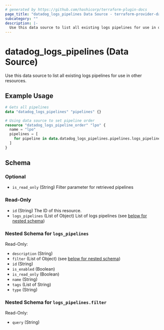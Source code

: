 ```yaml
---
# generated by https://github.com/hashicorp/terraform-plugin-docs
page_title: "datadog_logs_pipelines Data Source - terraform-provider-datadog"
subcategory: ""
description: |-
  Use this data source to list all existing logs pipelines for use in other resources.
---
```


# datadog_logs_pipelines (Data Source)

Use this data source to list all existing logs pipelines for use in other resources.

## Example Usage

```terraform
# Gets all pipelines
data "datadog_logs_pipelines" "pipelines" {}

# Using data source to set pipeline order
resource "datadog_logs_pipeline_order" "lpo" {
  name = "lpo"
  pipelines = [
    for pipeline in data.datadog_logs_pipelines.pipelines.logs_pipelines : pipeline.id
  ]
}
```

<!-- schema generated by tfplugindocs -->
## Schema

### Optional

- `is_read_only` (String) Filter parameter for retrieved pipelines

### Read-Only

- `id` (String) The ID of this resource.
- `logs_pipelines` (List of Object) List of logs pipelines (see [below for nested schema](#nestedatt--logs_pipelines))

<a id="nestedatt--logs_pipelines"></a>
### Nested Schema for `logs_pipelines`

Read-Only:

- `description` (String)
- `filter` (List of Object) (see [below for nested schema](#nestedobjatt--logs_pipelines--filter))
- `id` (String)
- `is_enabled` (Boolean)
- `is_read_only` (Boolean)
- `name` (String)
- `tags` (List of String)
- `type` (String)

<a id="nestedobjatt--logs_pipelines--filter"></a>
### Nested Schema for `logs_pipelines.filter`

Read-Only:

- `query` (String)
